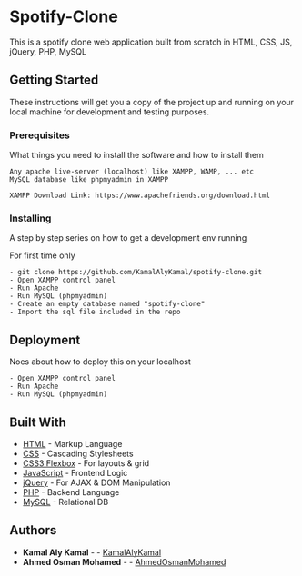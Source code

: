 # Spotify-Clone

This is a spotify clone web application built from scratch in HTML, CSS, JS, jQuery, PHP, MySQL

## Getting Started

These instructions will get you a copy of the project up and running on your local machine for development and testing purposes.

### Prerequisites

What things you need to install the software and how to install them

```
Any apache live-server (localhost) like XAMPP, WAMP, ... etc
MySQL database like phpmyadmin in XAMPP

XAMPP Download Link: https://www.apachefriends.org/download.html
```

### Installing

A step by step series on how to get a development env running


For first time only
```
- git clone https://github.com/KamalAlyKamal/spotify-clone.git
- Open XAMPP control panel
- Run Apache
- Run MySQL (phpmyadmin)
- Create an empty database named "spotify-clone"
- Import the sql file included in the repo
```


## Deployment

Noes about how to deploy this on your localhost
```
- Open XAMPP control panel
- Run Apache
- Run MySQL (phpmyadmin)
```

## Built With

* [HTML](https://www.w3.org/html/) - Markup Language
* [CSS](https://developer.mozilla.org/kab/docs/Web/CSS) - Cascading Stylesheets
* [CSS3 Flexbox](https://cssreference.io/flexbox/) - For layouts & grid
* [JavaScript](https://www.javascript.com/) - Frontend Logic
* [jQuery](https://jquery.com/) - For AJAX & DOM Manipulation
* [PHP](http://php.net/) - Backend Language
* [MySQL](https://www.mysql.com/) - Relational DB


## Authors

* **Kamal Aly Kamal** - - [KamalAlyKamal](https://github.com/KamalAlyKamal)
* **Ahmed Osman Mohamed** - - [AhmedOsmanMohamed](https://github.com/aosman96)

